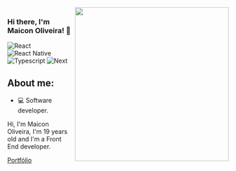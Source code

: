 <img align="right" src="https://agencefl.com/wp-content/uploads/2020/05/creation-site-internet-perpignan-1.png" height="350"/>

### Hi there, I'm Maicon Oliveira! 👋

![React](https://img.shields.io/badge/react%20-FFFFFF.svg?&style=for-the-badge&logo=react&logoColor=black)
![React Native](https://img.shields.io/badge/reactnative%20-FFFFFF.svg?&style=for-the-badge&logo=react&logoColor=black)
![Typescript](https://img.shields.io/badge/typescript%20-FFFFFF.svg?&style=for-the-badge&logo=typescript&logoColor=black)
![Next](https://img.shields.io/badge/next%20-FFFFFF.svg?&style=for-the-badge&logo=react&logoColor=black)

## About me:
- 💻 Software developer.

Hi, I'm Maicon Oliveira,  I'm 19 years old and I'm a Front End developer. 

[Portfólio](https://maiconoliveira.vercel.app)

